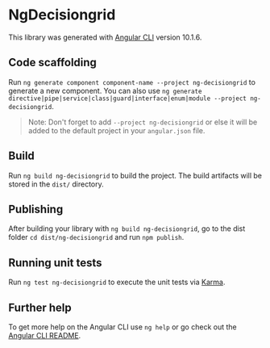 # NgDecisiongrid

This library was generated with [Angular CLI](https://github.com/angular/angular-cli) version 10.1.6.

## Code scaffolding

Run `ng generate component component-name --project ng-decisiongrid` to generate a new component. You can also use `ng generate directive|pipe|service|class|guard|interface|enum|module --project ng-decisiongrid`.
> Note: Don't forget to add `--project ng-decisiongrid` or else it will be added to the default project in your `angular.json` file. 

## Build

Run `ng build ng-decisiongrid` to build the project. The build artifacts will be stored in the `dist/` directory.

## Publishing

After building your library with `ng build ng-decisiongrid`, go to the dist folder `cd dist/ng-decisiongrid` and run `npm publish`.

## Running unit tests

Run `ng test ng-decisiongrid` to execute the unit tests via [Karma](https://karma-runner.github.io).

## Further help

To get more help on the Angular CLI use `ng help` or go check out the [Angular CLI README](https://github.com/angular/angular-cli/blob/master/README.md).
